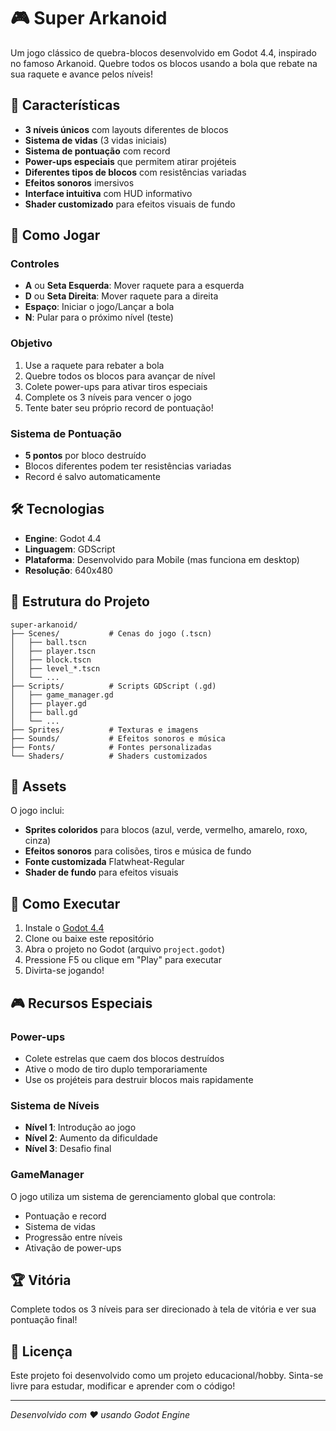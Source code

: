 # 🎮 Super Arkanoid

Um jogo clássico de quebra-blocos desenvolvido em Godot 4.4, inspirado no famoso Arkanoid. Quebre todos os blocos usando a bola que rebate na sua raquete e avance pelos níveis!

## 🚀 Características

- **3 níveis únicos** com layouts diferentes de blocos
- **Sistema de vidas** (3 vidas iniciais)
- **Sistema de pontuação** com record
- **Power-ups especiais** que permitem atirar projéteis
- **Diferentes tipos de blocos** com resistências variadas
- **Efeitos sonoros** imersivos
- **Interface intuitiva** com HUD informativo
- **Shader customizado** para efeitos visuais de fundo

## 🎯 Como Jogar

### Controles
- **A** ou **Seta Esquerda**: Mover raquete para a esquerda
- **D** ou **Seta Direita**: Mover raquete para a direita  
- **Espaço**: Iniciar o jogo/Lançar a bola
- **N**: Pular para o próximo nível (teste)

### Objetivo
1. Use a raquete para rebater a bola
2. Quebre todos os blocos para avançar de nível
3. Colete power-ups para ativar tiros especiais
4. Complete os 3 níveis para vencer o jogo
5. Tente bater seu próprio record de pontuação!

### Sistema de Pontuação
- **5 pontos** por bloco destruído
- Blocos diferentes podem ter resistências variadas
- Record é salvo automaticamente

## 🛠️ Tecnologias

- **Engine**: Godot 4.4
- **Linguagem**: GDScript
- **Plataforma**: Desenvolvido para Mobile (mas funciona em desktop)
- **Resolução**: 640x480

## 📁 Estrutura do Projeto

```
super-arkanoid/
├── Scenes/           # Cenas do jogo (.tscn)
│   ├── ball.tscn
│   ├── player.tscn
│   ├── block.tscn
│   ├── level_*.tscn
│   └── ...
├── Scripts/          # Scripts GDScript (.gd)
│   ├── game_manager.gd
│   ├── player.gd
│   ├── ball.gd
│   └── ...
├── Sprites/          # Texturas e imagens
├── Sounds/           # Efeitos sonoros e música
├── Fonts/            # Fontes personalizadas
└── Shaders/          # Shaders customizados
```

## 🎨 Assets

O jogo inclui:
- **Sprites coloridos** para blocos (azul, verde, vermelho, amarelo, roxo, cinza)
- **Efeitos sonoros** para colisões, tiros e música de fundo
- **Fonte customizada** Flatwheat-Regular
- **Shader de fundo** para efeitos visuais

## 🚀 Como Executar

1. Instale o [Godot 4.4](https://godotengine.org/download)
2. Clone ou baixe este repositório
3. Abra o projeto no Godot (arquivo `project.godot`)
4. Pressione F5 ou clique em "Play" para executar
5. Divirta-se jogando!

## 🎮 Recursos Especiais

### Power-ups
- Colete estrelas que caem dos blocos destruídos
- Ative o modo de tiro duplo temporariamente
- Use os projéteis para destruir blocos mais rapidamente

### Sistema de Níveis
- **Nível 1**: Introdução ao jogo
- **Nível 2**: Aumento da dificuldade
- **Nível 3**: Desafio final

### GameManager
O jogo utiliza um sistema de gerenciamento global que controla:
- Pontuação e record
- Sistema de vidas
- Progressão entre níveis
- Ativação de power-ups

## 🏆 Vitória

Complete todos os 3 níveis para ser direcionado à tela de vitória e ver sua pontuação final!

## 📝 Licença

Este projeto foi desenvolvido como um projeto educacional/hobby. Sinta-se livre para estudar, modificar e aprender com o código!

---

*Desenvolvido com ❤️ usando Godot Engine*